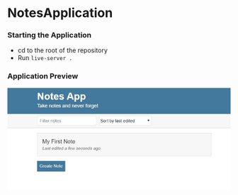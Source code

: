 # NotesApplication

### Starting the Application
- cd to the root of the repository
- Run `live-server .`

### Application Preview
![Application Screenhot](/images/ApplicationScreenshot.JPG)
